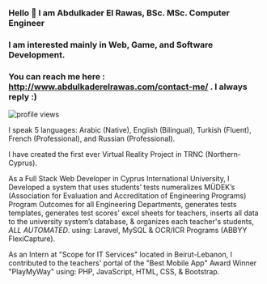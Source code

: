 ### Hello 👋 I am Abdulkader El Rawas, BSc. MSc. Computer Engineer 
### I am interested mainly in Web, Game, and Software Development.
### You can reach me here : http://www.abdulkaderelrawas.com/contact-me/ . I always reply :)

![profile views](https://komarev.com/ghpvc/?username=abdulkaderelrawas)

I speak 5 languages: Arabic (Native), English (Bilingual), Turkish (Fluent), French (Professional), and Russian (Professional).

I have created the first ever Virtual Reality Project in TRNC (Northern-Cyprus).

As a Full Stack Web Developer in Cyprus International University, I Developed a system that uses students’ tests numeralizes MÜDEK’s (Association for Evaluation and Accreditation of Engineering Programs) Program Outcomes for all Engineering Departments, generates tests templates, generates test scores' excel sheets for teachers, inserts all data to the university system’s database, & organizes each teacher's students, *ALL AUTOMATED*. using: Laravel, MySQL & OCR/ICR Programs (ABBYY FlexiCapture).

As an Intern at "Scope for IT Services" located in Beirut-Lebanon, I contributed to the teachers' portal of the "Best Mobile App" Award Winner "PlayMyWay" using: PHP, JavaScript, HTML, CSS, & Bootstrap.
